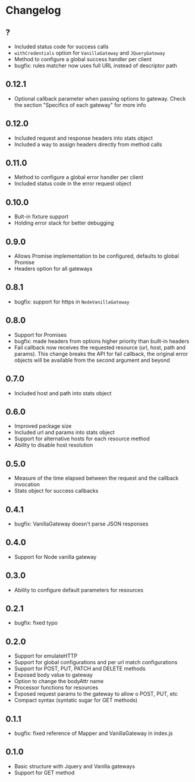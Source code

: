 # Changelog

## ?

  - Included status code for success calls
  - `withCredentials` option for `VanillaGateway` and `JQueryGateway`
  - Method to configure a global success handler per client
  - bugfix: rules matcher now uses full URL instead of descriptor path

## 0.12.1

  - Optional callback parameter when passing options to gateway. Check the section "Specifics of each gateway" for more info

## 0.12.0

  - Included request and response headers into stats object
  - Included a way to assign headers directly from method calls

## 0.11.0

  - Method to configure a global error handler per client
  - Included status code in the error request object

## 0.10.0

  - Bult-in fixture support
  - Holding error stack for better debugging

## 0.9.0

  - Allows Promise implementation to be configured, defaults to global Promise
  - Headers option for all gateways

## 0.8.1

  - bugfix: support for https in `NodeVanillaGateway`

## 0.8.0

  - Support for Promises
  - bugfix: made headers from options higher priority than built-in headers
  - Fail callback now receives the requested resource (url, host, path and params). This change breaks the API for fail callback, the original error objects will be available from the second argument and beyond

## 0.7.0

  - Included host and path into stats object

## 0.6.0

  - Improved package size
  - Included url and params into stats object
  - Support for alternative hosts for each resource method
  - Ability to disable host resolution

## 0.5.0

  - Measure of the time elapsed between the request and the callback invocation
  - Stats object for success callbacks

## 0.4.1

  - bugfix: VanillaGateway doesn't parse JSON responses

## 0.4.0

  - Support for Node vanilla gateway

## 0.3.0

  - Ability to configure default parameters for resources

## 0.2.1

  - bugfix: fixed typo

## 0.2.0

  - Support for emulateHTTP
  - Support for global configurations and per url match configurations
  - Support for POST, PUT, PATCH and DELETE methods
  - Exposed body value to gateway
  - Option to change the bodyAttr name
  - Processor functions for resources
  - Exposed request params to the gateway to allow o POST, PUT, etc
  - Compact syntax (syntatic sugar for GET methods)

## 0.1.1

  - bugfix: fixed reference of Mapper and VanillaGateway in index.js

## 0.1.0

  - Basic structure with Jquery and Vanilla gateways
  - Support for GET method
